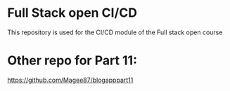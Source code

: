 # Full Stack open CI/CD

This repository is used for the CI/CD module of the Full stack open course


# Other repo for Part 11:

https://github.com/Magee87/blogapppart11
